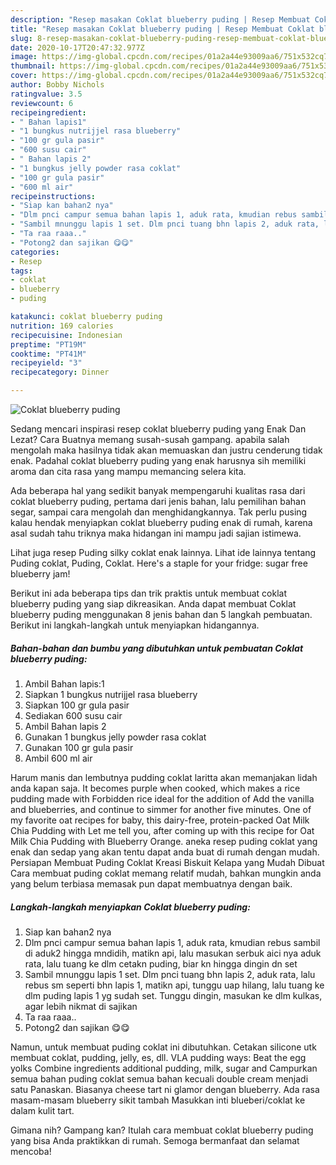 ```yaml
---
description: "Resep masakan Coklat blueberry puding | Resep Membuat Coklat blueberry puding Yang Enak Dan Mudah"
title: "Resep masakan Coklat blueberry puding | Resep Membuat Coklat blueberry puding Yang Enak Dan Mudah"
slug: 8-resep-masakan-coklat-blueberry-puding-resep-membuat-coklat-blueberry-puding-yang-enak-dan-mudah
date: 2020-10-17T20:47:32.977Z
image: https://img-global.cpcdn.com/recipes/01a2a44e93009aa6/751x532cq70/coklat-blueberry-puding-foto-resep-utama.jpg
thumbnail: https://img-global.cpcdn.com/recipes/01a2a44e93009aa6/751x532cq70/coklat-blueberry-puding-foto-resep-utama.jpg
cover: https://img-global.cpcdn.com/recipes/01a2a44e93009aa6/751x532cq70/coklat-blueberry-puding-foto-resep-utama.jpg
author: Bobby Nichols
ratingvalue: 3.5
reviewcount: 6
recipeingredient:
- " Bahan lapis1"
- "1 bungkus nutrijjel rasa blueberry"
- "100 gr gula pasir"
- "600 susu cair"
- " Bahan lapis 2"
- "1 bungkus jelly powder rasa coklat"
- "100 gr gula pasir"
- "600 ml air"
recipeinstructions:
- "Siap kan bahan2 nya"
- "Dlm pnci campur semua bahan lapis 1, aduk rata, kmudian rebus sambil di aduk2 hingga mndidih, matikn api, lalu masukan serbuk aici nya aduk rata, lalu tuang ke dlm cetakn puding, biar kn hingga dingin dn set"
- "Sambil mnunggu lapis 1 set. Dlm pnci tuang bhn lapis 2, aduk rata, lalu rebus sm seperti bhn lapis 1, matikn api, tunggu uap hilang, lalu tuang ke dlm puding lapis 1 yg sudah set. Tunggu dingin, masukan ke dlm kulkas, agar lebih nikmat di sajikan"
- "Ta raa raaa.."
- "Potong2 dan sajikan 😋😋"
categories:
- Resep
tags:
- coklat
- blueberry
- puding

katakunci: coklat blueberry puding 
nutrition: 169 calories
recipecuisine: Indonesian
preptime: "PT19M"
cooktime: "PT41M"
recipeyield: "3"
recipecategory: Dinner

---
```



![Coklat blueberry puding](https://img-global.cpcdn.com/recipes/01a2a44e93009aa6/751x532cq70/coklat-blueberry-puding-foto-resep-utama.jpg)

Sedang mencari inspirasi resep coklat blueberry puding yang Enak Dan Lezat? Cara Buatnya memang susah-susah gampang. apabila salah mengolah maka hasilnya tidak akan memuaskan dan justru cenderung tidak enak. Padahal coklat blueberry puding yang enak harusnya sih memiliki aroma dan cita rasa yang mampu memancing selera kita.

Ada beberapa hal yang sedikit banyak mempengaruhi kualitas rasa dari coklat blueberry puding, pertama dari jenis bahan, lalu pemilihan bahan segar, sampai cara mengolah dan menghidangkannya. Tak perlu pusing kalau hendak menyiapkan coklat blueberry puding enak di rumah, karena asal sudah tahu triknya maka hidangan ini mampu jadi sajian istimewa.

Lihat juga resep Puding silky coklat enak lainnya. Lihat ide lainnya tentang Puding coklat, Puding, Coklat. Here&#39;s a staple for your fridge: sugar free blueberry jam!


Berikut ini ada beberapa tips dan trik praktis untuk membuat coklat blueberry puding yang siap dikreasikan. Anda dapat membuat Coklat blueberry puding menggunakan 8 jenis bahan dan 5 langkah pembuatan. Berikut ini langkah-langkah untuk menyiapkan hidangannya.

<!--inarticleads1-->

##### Bahan-bahan dan bumbu yang dibutuhkan untuk pembuatan Coklat blueberry puding:

1. Ambil  Bahan lapis:1
1. Siapkan 1 bungkus nutrijjel rasa blueberry
1. Siapkan 100 gr gula pasir
1. Sediakan 600 susu cair
1. Ambil  Bahan lapis 2
1. Gunakan 1 bungkus jelly powder rasa coklat
1. Gunakan 100 gr gula pasir
1. Ambil 600 ml air


Harum manis dan lembutnya pudding coklat laritta akan memanjakan lidah anda kapan saja. It becomes purple when cooked, which makes a rice pudding made with Forbidden rice ideal for the addition of Add the vanilla and blueberries, and continue to simmer for another five minutes. One of my favorite oat recipes for baby, this dairy-free, protein-packed Oat Milk Chia Pudding with Let me tell you, after coming up with this recipe for Oat Milk Chia Pudding with Blueberry Orange. aneka resep puding coklat yang enak dan sedap yang akan tentu dapat anda buat di rumah dengan mudah. Persiapan Membuat Puding Coklat Kreasi Biskuit Kelapa yang Mudah Dibuat Cara membuat puding coklat memang relatif mudah, bahkan mungkin anda yang belum terbiasa memasak pun dapat membuatnya dengan baik. 

<!--inarticleads2-->

##### Langkah-langkah menyiapkan Coklat blueberry puding:

1. Siap kan bahan2 nya
1. Dlm pnci campur semua bahan lapis 1, aduk rata, kmudian rebus sambil di aduk2 hingga mndidih, matikn api, lalu masukan serbuk aici nya aduk rata, lalu tuang ke dlm cetakn puding, biar kn hingga dingin dn set
1. Sambil mnunggu lapis 1 set. Dlm pnci tuang bhn lapis 2, aduk rata, lalu rebus sm seperti bhn lapis 1, matikn api, tunggu uap hilang, lalu tuang ke dlm puding lapis 1 yg sudah set. Tunggu dingin, masukan ke dlm kulkas, agar lebih nikmat di sajikan
1. Ta raa raaa..
1. Potong2 dan sajikan 😋😋


Namun, untuk membuat puding coklat ini dibutuhkan. Cetakan silicone utk membuat coklat, pudding, jelly, es, dll. VLA pudding ways: Beat the egg yolks Combine ingredients additional pudding, milk, sugar and Campurkan semua bahan puding coklat semua bahan kecuali double cream menjadi satu Panaskan. Biasanya cheese tart ni glamor dengan blueberry. Ada rasa masam-masam blueberry sikit tambah Masukkan inti blueberi/coklat ke dalam kulit tart. 

Gimana nih? Gampang kan? Itulah cara membuat coklat blueberry puding yang bisa Anda praktikkan di rumah. Semoga bermanfaat dan selamat mencoba!
